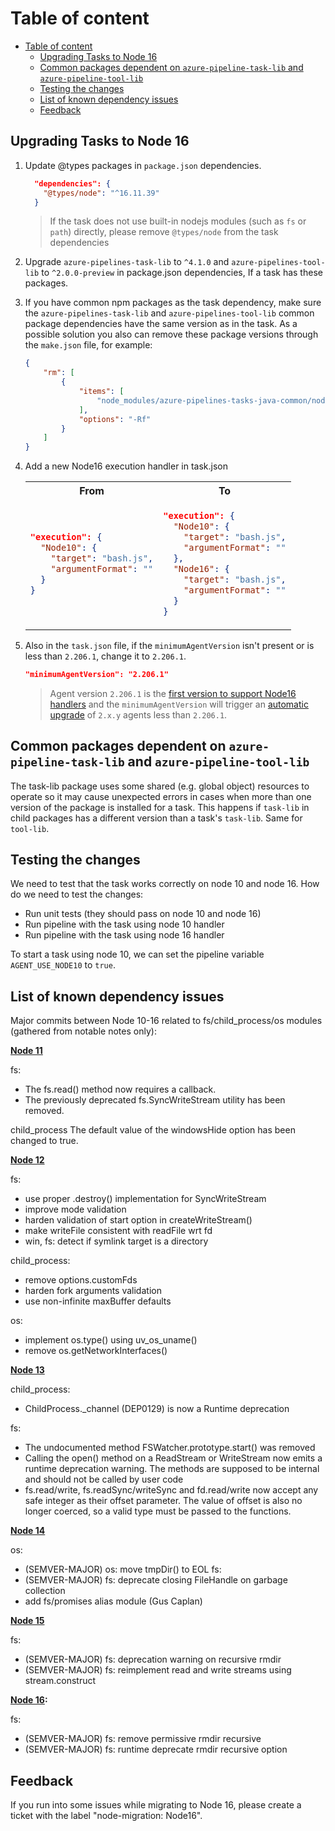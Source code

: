 # Table of content

- [Table of content](#table-of-content)
  - [Upgrading Tasks to Node 16](#upgrading-tasks-to-node-16)
  - [Common packages dependent on `azure-pipeline-task-lib` and `azure-pipeline-tool-lib`](#common-packages-dependent-on-azure-pipeline-task-lib-and-azure-pipeline-tool-lib)
  - [Testing the changes](#testing-the-changes)
  - [List of known dependency issues](#list-of-known-dependency-issues)
  - [Feedback](#feedback)

## Upgrading Tasks to Node 16

1. Update @types packages in `package.json` dependencies.

    ```json
      "dependencies": {
        "@types/node": "^16.11.39"
      }
    ```

    > If the task does not use built-in nodejs modules (such as `fs` or `path`) directly, please remove `@types/node` from the task dependencies

2. Upgrade `azure-pipelines-task-lib` to `^4.1.0` and `azure-pipelines-tool-lib` to `^2.0.0-preview` in package.json dependencies, If a task has these packages.

3. If you have common npm packages as the task dependency, make sure the `azure-pipelines-task-lib` and `azure-pipelines-tool-lib` common package dependencies have the same version as in the task.
As a possible solution you also can remove these package versions through the `make.json` file, for example:

    ```json
    {
        "rm": [
            {
                "items": [
                    "node_modules/azure-pipelines-tasks-java-common/node_modules/azure-pipelines-task-lib",
                ],
                "options": "-Rf"
            }
        ]
    }
    ```

1. Add a new Node16 execution handler in task.json

    <table>
    <tr>
    <th>From</th>
    <th>To</th>
    </tr>
    <tr>
    <td>

    ```json
    "execution": {
      "Node10": {
        "target": "bash.js",
        "argumentFormat": ""
      }
    }
    ```

    </td>
    <td>

    ```json
    "execution": {
      "Node10": {
        "target": "bash.js",
        "argumentFormat": ""
      },
      "Node16": {
        "target": "bash.js",
        "argumentFormat": ""
      }
    }
    ```

    </td>
    </tr>
    </table>

5. Also in the `task.json` file, if the `minimumAgentVersion` isn't present or is less than `2.206.1`, change it to `2.206.1`.
    ```json
    "minimumAgentVersion": "2.206.1"
    ```
    > Agent version `2.206.1` is the [first version to support Node16 handlers](https://github.com/microsoft/azure-pipelines-agent/releases/tag/v2.206.1) and the `minimumAgentVersion` will trigger an [automatic upgrade](https://docs.microsoft.com/en-us/azure/devops/pipelines/agents/agents?view=azure-devops&tabs=browser#agent-version-and-upgrades) of `2.x.y` agents less than `2.206.1`.

## Common packages dependent on `azure-pipeline-task-lib` and `azure-pipeline-tool-lib`

The task-lib package uses some shared (e.g. global object) resources to operate so it may cause unexpected errors in cases when more than one version of the package is installed for a task. This happens if `task-lib` in child packages has a different version than a task's `task-lib`. Same for `tool-lib`.

## Testing the changes

We need to test that the task works correctly on node 10 and node 16.
How do we need to test the changes:

- Run unit tests (they should pass on node 10 and node 16)
- Run pipeline with the task using node 10 handler
- Run pipeline with the task using node 16 handler

To start a task using node 10, we can set the pipeline variable `AGENT_USE_NODE10` to `true`.

## List of known dependency issues

Major commits between Node 10-16 related to fs/child_process/os modules (gathered from notable notes only):

**[Node 11](https://nodejs.org/ro/blog/release/v11.0.0/)**

fs:

- The fs.read() method now requires a callback.
- The previously deprecated fs.SyncWriteStream utility has been removed.

child_process
The default value of the windowsHide option has been changed to true.


**[Node 12](https://nodejs.org/ro/blog/release/v12.0.0/)**


fs:

- use proper .destroy() implementation for SyncWriteStream
- improve mode validation
- harden validation of start option in createWriteStream()
- make writeFile consistent with readFile wrt fd
- win, fs: detect if symlink target is a directory

child_process:

- remove options.customFds
- harden fork arguments validation
- use non-infinite maxBuffer defaults

os:

- implement os.type() using uv_os_uname()
- remove os.getNetworkInterfaces()

**[Node 13](https://nodejs.org/ro/blog/release/v13.0.0/)**

child_process:

- ChildProcess._channel (DEP0129) is now a Runtime deprecation

fs:

- The undocumented method FSWatcher.prototype.start() was removed
- Calling the open() method on a ReadStream or WriteStream now emits a runtime deprecation warning. The methods are supposed to be internal and should not be called by user code
- fs.read/write, fs.readSync/writeSync and fd.read/write now accept any safe integer as their offset parameter. The value of offset is also no longer coerced, so a valid type must be passed to the functions.

**[Node 14](https://nodejs.org/ro/blog/release/v14.0.0/)**

os:

- (SEMVER-MAJOR) os: move tmpDir() to EOL
fs:
- (SEMVER-MAJOR) fs: deprecate closing FileHandle on garbage collection
- add fs/promises alias module (Gus Caplan)

**[Node 15](https://nodejs.org/ro/blog/release/v15.0.0/)**

fs:

- (SEMVER-MAJOR) fs: deprecation warning on recursive rmdir
- (SEMVER-MAJOR) fs: reimplement read and write streams using stream.construct

**[Node 16](https://nodejs.org/ro/blog/release/v16.0.0/):**

fs:

- (SEMVER-MAJOR) fs: remove permissive rmdir recursive
- (SEMVER-MAJOR) fs: runtime deprecate rmdir recursive option

## Feedback

If you run into some issues while migrating to Node 16, please create a ticket with the label "node-migration: Node16".
